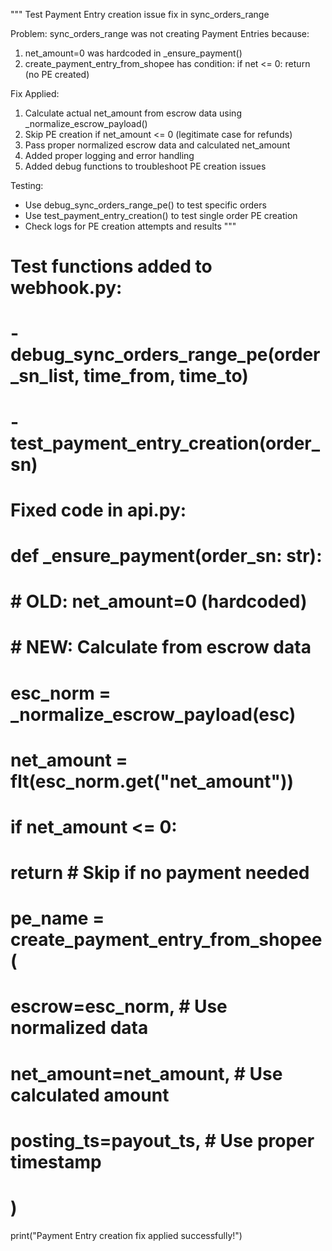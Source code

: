 """
Test Payment Entry creation issue fix in sync_orders_range

Problem: sync_orders_range was not creating Payment Entries because:
1. net_amount=0 was hardcoded in _ensure_payment()
2. create_payment_entry_from_shopee has condition: if net <= 0: return (no PE created)

Fix Applied:
1. Calculate actual net_amount from escrow data using _normalize_escrow_payload()
2. Skip PE creation if net_amount <= 0 (legitimate case for refunds)
3. Pass proper normalized escrow data and calculated net_amount
4. Added proper logging and error handling
5. Added debug functions to troubleshoot PE creation issues

Testing:
- Use debug_sync_orders_range_pe() to test specific orders
- Use test_payment_entry_creation() to test single order PE creation
- Check logs for PE creation attempts and results
"""

# Test functions added to webhook.py:
# - debug_sync_orders_range_pe(order_sn_list, time_from, time_to) 
# - test_payment_entry_creation(order_sn)

# Fixed code in api.py:
# def _ensure_payment(order_sn: str):
#     # OLD: net_amount=0 (hardcoded)
#     # NEW: Calculate from escrow data
#     esc_norm = _normalize_escrow_payload(esc)
#     net_amount = flt(esc_norm.get("net_amount"))
#     if net_amount <= 0:
#         return  # Skip if no payment needed
#     
#     pe_name = create_payment_entry_from_shopee(
#         escrow=esc_norm,  # Use normalized data
#         net_amount=net_amount,  # Use calculated amount
#         posting_ts=payout_ts,  # Use proper timestamp
#     )

print("Payment Entry creation fix applied successfully!")
